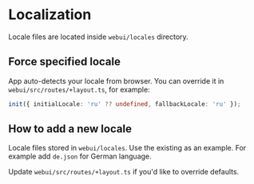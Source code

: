 # Localization

Locale files are located inside `webui/locales` directory.

## Force specified locale

App auto-detects your locale from browser. You can override it in `webui/src/routes/+layout.ts`, for example:

```typescript
init({ initialLocale: 'ru' ?? undefined, fallbackLocale: 'ru' });
```

## How to add a new locale

Locale files stored in `webui/locales`. Use the existing as an example. For example add `de.json` for German language.

Update `webui/src/routes/+layout.ts` if you'd like to override defaults.